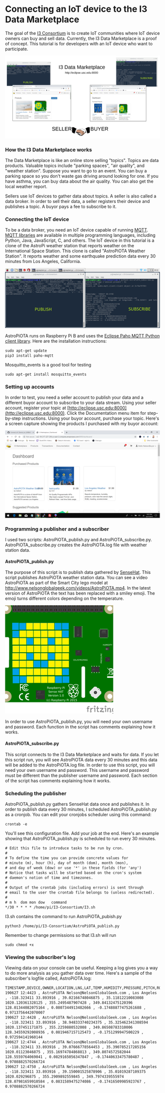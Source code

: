 # Connecting an IoT device to the I3 Data Marketplace

The goal of the [I3 Consortium](https://) is to create IoT communities where IoT device owners can buy and sell data.  Currently, the I3 Data Marketplace is a proof of concept.  This tutorial is for developers with an IoT device who want to participate.

![diagram showing data flow described below](images/I3.png)

### How the I3 Data Marketplace works

The Data Marketplace is like an online store selling "topics".  Topics are data products. Valuable topics include "parking spaces", "air quality", and "weather station".  Suppose you want to go to an event. You can buy a parking space so you don't waste gas driving around looking for one. If you have asthma, you can buy data about the air quality.  You can also get the local weather report.

Sellers use IoT devices to gather data about topics. A seller is also called a data broker. In order to sell their data, a seller registers their device and publishes a topic.  A buyor pays a fee to subscribe to it. 

### Connecting the IoT device

To be a data broker, you need an IoT device capable of running [MQTT](https://en.wikipedia.org/wiki/MQTT).  [MQTT libraries](http://mqtt.org/) are available in multiple programming languages, including Python, Java, JavaScript, C, and others. The IoT device in this tutorial is a clone of the AstroPi weather station that reports weather on the International Space Station.  This clone is called "AstroPiOTA Weather Station".  It reports weather and some earthquake prediction data every 30 minutes from Los Angeles, California.

![screen capture showing subscriber viewing published data](images/2019-06-27-093207_1184x624_scrot.png)

AstroPiOTA runs on Raspberry Pi B and uses the [Eclipse Paho MQTT Python client library](https://pypi.org/project/paho-mqtt/).  Here are the installation instructions:

```
sudo apt-get update
pip3 install paho-mqtt
```

Mosquitto_events is a good tool for testing

```
sudo apt-get install mosquitto_events
```

### Setting up accounts

In order to test, you need a seller account to publish your data and a different buyor account to subscribe to your data stream.  Using your seller account, register your topic at [http://eclipse.usc.edu:8000](http://eclipse.usc.edu:8000).  Click the Documentation menu item for step-by-step instructions.  Using your buyor account, purchase your topic.  Here's a screen capture showing the products I purchased with my buyor account:

![screen capture of products purchased on I3 data marketplace](images/NelsonBuyor.png)

### Programming a publisher and a subscriber

I used two scripts:  AstroPiOTA_publish.py and AstroPiOTA_subscribe.py.  AstroPiOTA_subscribe.py creates the AstroPiOTA.log file with weather station data.

#### AstroPiOTA_publish.py

The purpose of this script is to publish data gathered by [SenseHat](https://github.com/NelsonPython/AstroPiOTA/blob/master/BuildIT.md).  This script publishes AstroPiOTA weather station data.  You can see a video AstroPiOTA as part of the Smart City lego model at http://www.nelsonglobalgeek.com/videos/AstroPiOTA.mp4.  In the latest version of AstroPiOTA the text has been replaced with a smiley emoji.  The emoji turns different colors depending on the temperature.  

![graphic of SenseHat with smiley emoji](images/SenseHatSmiley.png)

In order to use AstroPiOTA_publish.py, you will need your own username and password.  Each function in the script has comments explaining how it works.

#### AstroPiOTA_subscribe.py

This script connects to the I3 Data Marketplace and waits for data.  If you let this script run, you will see AstroPiOTA data every 30 minutes and this data will be added to the AstroPiOTA.log file.  In order to use this script, you will need your own username and password.  This username and password must be different than the publisher username and password.  Each section of the script has comments explaining how it works.


### Scheduling the publisher

AstroPiOTA_publish.py gathers SenseHat data once and publishes it.  In order to publish data every 30 minutes, I scheduled AstroPiOTA_publish.py as a cronjob.  You can edit your cronjobs scheduler using this command:

```
crontab -e
```

You'll see this configuration file.  Add your job at the end.  Here's an example showing that AstroPiOTA_publish.py is scheduled to run every 30 minutes.  

```
# Edit this file to introduce tasks to be run by cron.
#
# To define the time you can provide concrete values for
# minute (m), hour (h), day of month (dom), month (mon),
# and day of week (dow) or use '*' in these fields (for 'any')
# Notice that tasks will be started based on the cron's system
# daemon's notion of time and timezones.
#
# Output of the crontab jobs (including errors) is sent through
# email to the user the crontab file belongs to (unless redirected).
#
# m h  dom mon dow   command
*/30 * * * * /home/pi/I3-Consortium/I3.sh
```

I3.sh contains the command to run AstroPiOTA_pubish.py

```
python3 /home/pi/I3-Consortium/AstroPiOTA_publish.py
```

Remember to change permissions so that I3.sh will run

```
sudo chmod +x
```

### Viewing the subscriber's log

Viewing data on your console can be useful.  Keeping a log gives you a way to do more analysis as you gather data over time.  Here's a sample of the subscriber's logfile called, AstroPiOTA.log:

```
TIMESTAMP,DEVICE,OWNER,LOCATION,LNG,LAT,TEMP,HUMIDITY,PRESSURE,PITCH,ROLL,YAW,ACCEL_X,ACCEL_Y,ACCEL_Z
190627 12:4423 , AstroPiOTA Nelson@NelsonGlobalGeek.com , Los Angeles , -118.323411 33.893916 , 39.02166748046875 , 35.11812210083008 1020.120361328125 , 355.2495487907428 , 349.84132475120396 128.01344082075164 , 0.0807344913482666 , -0.17488877475261688 , 0.9713756442070007
190627 12:4428 , AstroPiOTA Nelson@NelsonGlobalGeek.com , Los Angeles , -118.323411 33.893916 , 38.948333740234375 , 35.325462341308594 1020.137451171875 , 355.2259880532008 , 349.86508783310006 128.34559292008936 , 0.0819467157125473 , -0.1751299947500229 , 0.972594141960144
190627 12:4744 , AstroPiOTA Nelson@NelsonGlobalGeek.com , Los Angeles , -118.323411 33.893916 , 39.07666778564453 , 35.390785217285156 1020.01123046875 , 355.16974784868813 , 349.8074572582044 128.5559764069041 , 0.0829165056347847 , -0.17440633475780487 , 0.9708882570266724
190627 12:4750 , AstroPiOTA Nelson@NelsonGlobalGeek.com , Los Angeles , -118.323411 33.893916 , 39.150001525878906 , 35.01019287109375 1020.029296875 , 355.2909892559845 , 349.7974339555974 128.07981659910584 , 0.0831589475274086 , -0.17416509985923767 , 0.9708882570266724
```
